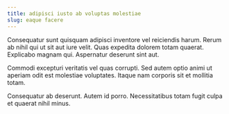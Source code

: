 ```yaml
---
title: adipisci iusto ab voluptas molestiae
slug: eaque facere
---
```


Consequatur sunt quisquam adipisci inventore vel reiciendis harum. Rerum ab nihil qui ut sit aut iure velit. Quas expedita dolorem totam quaerat. Explicabo magnam qui. Aspernatur deserunt sint aut.

Commodi excepturi veritatis vel quas corrupti. Sed autem optio animi ut aperiam odit est molestiae voluptates. Itaque nam corporis sit et mollitia totam.

Consequatur ab deserunt. Autem id porro. Necessitatibus totam fugit culpa et quaerat nihil minus.
